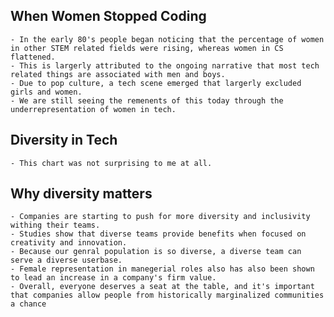 ## When Women Stopped Coding
    - In the early 80's people began noticing that the percentage of women in other STEM related fields were rising, whereas women in CS flattened.
    - This is largerly attributed to the ongoing narrative that most tech related things are associated with men and boys.
    - Due to pop culture, a tech scene emerged that largerly excluded girls and women.
    - We are still seeing the remenents of this today through the underrepresentation of women in tech.

## Diversity in Tech
    - This chart was not surprising to me at all.

## Why diversity matters 
    - Companies are starting to push for more diversity and inclusivity withing their teams.
    - Studies show that diverse teams provide benefits when focused on creativity and innovation.
    - Because our genral population is so diverse, a diverse team can serve a diverse userbase.
    - Female representation in manegerial roles also has also been shown to lead an increase in a company's firm value.
    - Overall, everyone deserves a seat at the table, and it's important that companies allow people from historically marginalized communities a chance  